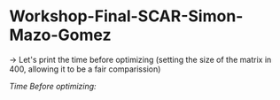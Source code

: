 # Workshop-Final-SCAR-Simon-Mazo-Gomez

-> Let's print the time before optimizing (setting the size of the matrix in 400, allowing it to be a fair comparission)

*Time Before optimizing:*

